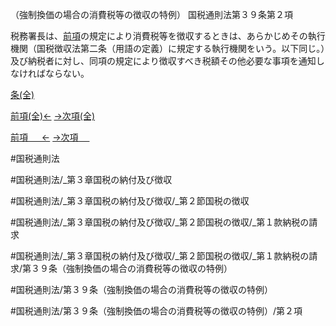 （強制換価の場合の消費税等の徴収の特例）
国税通則法第３９条第２項

税務署長は、[前項](国税通則法＿＿＿＿＿第３９条第１項)の規定により消費税等を徴収するときは、あらかじめその執行機関（国税徴収法第二条（用語の定義）に規定する執行機関をいう。以下同じ。）及び納税者に対し、同項の規定により徴収すべき税額その他必要な事項を通知しなければならない。

[条(全)](国税通則法＿＿＿＿＿第３９条_.md)

[前項(全)←](国税通則法＿＿＿＿＿第３９条第１項_.md)    [→次項(全)](国税通則法＿＿＿＿＿第３９条第３項_.md)

[前項 　 ←](国税通則法＿＿＿＿＿第３９条第１項.md)    [→次項 　 ](国税通則法＿＿＿＿＿第３９条第３項.md)



#国税通則法

#国税通則法/_第３章国税の納付及び徴収

#国税通則法/_第３章国税の納付及び徴収/_第２節国税の徴収

#国税通則法/_第３章国税の納付及び徴収/_第２節国税の徴収/_第１款納税の請求

#国税通則法/_第３章国税の納付及び徴収/_第２節国税の徴収/_第１款納税の請求/第３９条（強制換価の場合の消費税等の徴収の特例）

#国税通則法/第３９条（強制換価の場合の消費税等の徴収の特例）

#国税通則法/第３９条（強制換価の場合の消費税等の徴収の特例）/第２項

